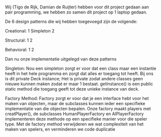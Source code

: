 Wij (Tigo de Rijk, Damian de Ruijter) hebben voor dit project gedaan aan pair programming, we hebben zo samen dit project op 1 laptop gedaan.

De 6 design patterns die wij hebben toegevoegd zijn de volgende:

Creational:
1 Simpleton
2

Structural:
1
2

Behavioral:
1
2


Dan nu onze implementatie uitgelegd van deze patterns

Singleton:  Nou een simpleton zorgt er voor dat een class maar een instantie heeft in het hele programma en zorgt dat alles er toegang tot heeft. Bij ons is dit private Deck instance;
Het is private zodat andere classes geen nieuwe kunnen maken zodat er maar 1 bestaat.
getInstance() is een public static method die toegang geeft tot deze unieke instance van deck.

Factory Method:  Factory zorgt er voor dat je een interface hebt voor het maken van objecten, maar de subclasses kunnen ieder een specifieke implementatie van die objecten bepalen.
Onze factory maakt players met creatPlayer(), de subclasses HumanPlayerFactory en AIPlayerFactory implementeren deze methode op een specifieke manier voor die speler type.
Met de factory method verwijderen we wat complexiteit van het maken van spelers, en verminderen we code duplicatie
